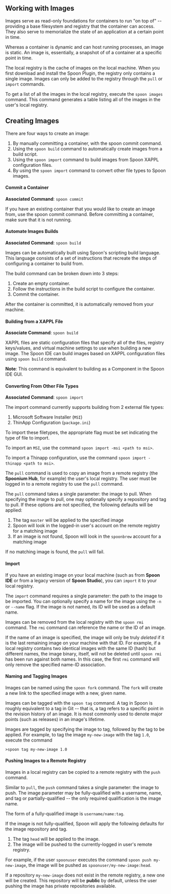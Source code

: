 ## Working with Images

Images serve as read-only foundations for containers to run "on top of" -- providing a base filesystem and registry that the container can access. They also serve to memorialize the state of an application at a certain point in time. 

Whereas a container is dynamic and can host running processes, an image is static. An image is, essentially, a snapshot of of a container at a specific point in time. 

The local registry is the cache of images on the local machine. When you first download and install the Spoon Plugin, the registry only contains a single image. Images can only be added to the registry through the `pull` or `import` commands. 

To get a list of all the images in the local registry, execute the `spoon images` command. This command generates a table listing all of the images in the user's local registry. 

## Creating Images

There are four ways to create an image:

1. By manually committing a container, with the spoon commit command.
2. Using the `spoon build` command to automatically create images from a build script.
3. Using the `spoon import` command to build images from Spoon XAPPL configuration files. 
4. By using the `spoon import` command to convert other file types to Spoon images.

#### Commit a Container

**Associated Command**: `spoon commit`

If you have an existing container that you would like to create an image from, use the spoon commit command. Before committing a container, make sure that it is not running.

#### Automate Images Builds

**Associated Command**: `spoon build`

Images can be automatically built using Spoon's scripting build language. This language consists of a set of instructions that recreate the steps of configuring a container to build from.

The build command can be broken down into 3 steps:

1. Create an empty container.
2. Follow the instructions in the build script to configure the container.
3. Commit the container.

After the container is committed, it is automatically removed from your machine.

#### Building from a XAPPL File

**Associate Command**: `spoon build` 

XAPPL files are static configuration files that specify all of the files, registry keys/values, and virtual machine settings to use when building a new image. The Spoon IDE can build images based on XAPPL configuration files using `spoon build` command. 

**Note**: This command is equivalent to building as a Component in the Spoon IDE GUI. 

#### Converting From Other File Types

**Associated Command**: `spoon import`

The import command currently supports building from 2 external file types: 

1. Microsoft Software Installer (`MSI`)
2. ThinApp Configuration (`package.ini`)

To import these filetypes, the appropriate flag must be set indicating the type of file to import. 

To import an `MSI`, use the command `spoon import -msi <path to msi>`. 

To import a Thinapp configuration, use the command `spoon import -thinapp <path to msi>`. 


The `pull` command is used to copy an image from a remote registry (the **Spoonium Hub**, for example) the user's local registry. The user must be logged in to a remote registry to use the `pull` command. 

The `pull` command takes a single parameter: the image to pull. When specifying the image to pull, one may optionally specify a repository and tag to pull. If these options are not specified, the following defaults will be applied: 

1. The tag `master` will be applied to the specified image
1. Spoon will look in the logged-in user's account on the remote registry for a matching image
2. If an image is not found, Spoon will look in the `spoonbrew` account for a matching image

If no matching image is found, the `pull` will fail. 


#### Import

If you have an existing image on your local machine (such as from **Spoon IDE** or from a legacy version of **Spoon Studio**), you can `import` it to your local registry. 

The `import` command requires a single parameter: the path to the image to be imported. You can optionally specify a name for the image using the `-n` or `--name` flag. If the image is not named, its ID will be used as a default name. 

Images can be removed from the local registry with the `spoon rmi` command. The `rmi` command can reference the name or the ID of an image. 

If the name of an image is specified, the image will only be truly *deleted* if it is the last remaining image on your machine with that ID. For example, if a local registry contains two identical images with the same ID (hash) but different names, the image binary, itself, will not be deleted until `spoon rmi` has been run against both names. In this case, the first `rmi` command will only remove the specified name-ID association.

#### Naming and Tagging Images

Images can be named using the `spoon fork` command. The `fork` will create a new link to the specified image with a new, given name.    

Images can be tagged with the `spoon tag` command. A tag in Spoon is roughly equivalent to a tag in Git -- that is, a tag refers to a specific point in the revision history of an image. It is most commonly used to denote major points (such as releases) in an image's lifetime. 

Images are tagged by specifying the image to tag, followed by the tag to be applied. For example, to tag the image `my-new-image` with the tag `1.0`, execute the command

	>spoon tag my-new-image 1.0 

#### Pushing Images to a Remote Registry

Images in a local registry can be copied to a remote registry with the `push` command. 

Similar to `pull`, the `push` command takes a single parameter: the image to push. The image parameter may be fully-qualified with a username, name, and tag or partially-qualified -- the only required qualification is the image name. 

The form of a fully-qualified image is `username/name:tag`. 

If the image is not fully-qualified, Spoon will apply the following defaults for the image repository and tag.

1. The tag `head` will be applied to the image. 
2. The image will be pushed to the currently-logged in user's remote registry.

For example, if the user `spoonuser` executes the command `spoon push my-new-image`, the image will be pushed as `spoonuser/my-new-image:head`. 

If a repository `my-new-image` does not exist in the remote registry, a new one will be created. This repository will be **public** by default, unless the user pushing the image has private repositories available. 